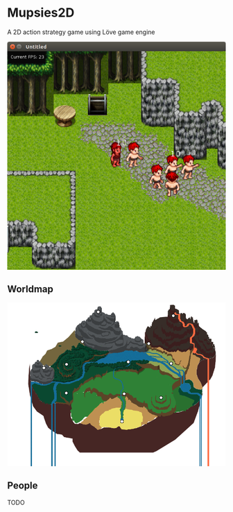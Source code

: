 # Mupsies2D
A 2D action strategy game using Löve game engine

![Unable to load File](screenshot.png?raw=true "Screenshot")


## Worldmap

![Unable to load File](worldmap_colored.png?raw=true "Worldmap (work in progress)")

## People

TODO
